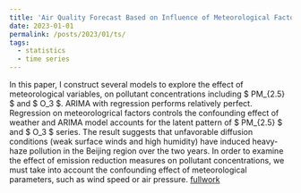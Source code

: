 ```yaml
---
title: 'Air Quality Forecast Based on Influence of Meteorological Factors '
date: 2023-01-01
permalink: /posts/2023/01/ts/
tags:
  - statistics
  - time series
---
```

In this paper, I construct several models to explore the effect of meteorological variables, on pollutant concentrations including $ PM_{2.5} $ and $ O_3 $. ARIMA with regression performs relatively perfect. Regression on meteorologrical factors controls the confounding effect of weather and ARIMA model accounts for the latent pattern of $ PM_{2.5} $ and $ O_3 $ series. 
The result suggests that unfavorable diffusion conditions (weak surface winds and high humidity) have induced heavy-haze pollution in the Beijing region over the two years. In order to examine the effect of emission reduction measures on pollutant concentrations, we must take into account the confounding effect of meteorological parameters, such as wind speed or air pressure. 
[fullwork](https://github.com/laurenqu/laurenqu.github.io/blob/master/files/AirQuality.pdf)
